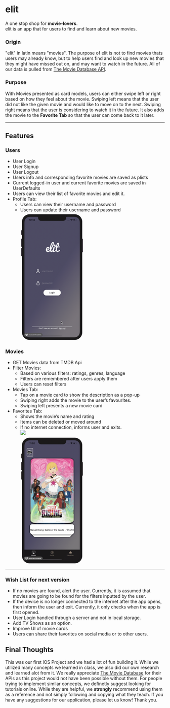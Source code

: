 # elit
A one stop shop for **movie-lovers**. <br>
elit is an app that for users to find and learn about new movies.

### Origin
"elit" in latin means "movies". The purpose of elit is not to find movies thats users may already know, 
but to help users find and look up new movies that they might have missed out on, and may want to watch in the future. 
All of our data is pulled from [The Movie Database API](https://developers.themoviedb.org/3/getting-started/introduction).

### Purpose
With Movies presented as card models, users can either swipe left or right based on how they feel about the movie. 
Swiping left means that the user did not like the given movie and would like to move on to the next. 
Swiping right means that the user is considering to watch it in the future. It also adds the movie to the **Favorite Tab** so that the user can come back to it later.

--- 

## Features
### Users
- User Login <br>
- User Signup
- User Logout
- Users info and corresponding favorite movies are saved as plists
- Current logged-in user and current favorite movies are saved in UserDefaults 
- Users can view their list of favorite movies and edit it.
- Profile Tab:
  - Users can view their username and password
  - Users can update their username and password <br>
<img src ="https://github.com/art4829/elit/blob/master/App%20Walkthrough/Login.gif" width="200"/> <br>
### Movies
- GET Movies data from TMDB Api
- Filter Movies:
  - Based on various filters: ratings, genres, language
  - Filters are remembered after users apply them
  - Users can reset filters
- Movies Tab:
  - Tap on a movie card to show the description as a pop-up
  - Swiping right adds the movie to the user’s favourites.
  - Swiping left presents a new movie card
- Favorites Tab:
  - Shows the movie’s name and rating
  - Items can be deleted or moved around
  - If no internet connection, informs user and exits.<br>
<img src ="https://github.com/art4829/elit/blob/master/App%20Walkthrough/Swipe.gif" width="200"/> <br>
<img src ="https://github.com/art4829/elit/blob/master/App%20Walkthrough/Filter.gif" width="200"/> <br>
---
### Wish List for next version
- If no movies are found, alert the user. Currently, it is assumed that movies are going to be found for the filters inputted by the user.
- If the device is no longer connected to the internet after the app opens, then inform the user and exit. Currently, it only checks when the app is first opened.
- User Login handled through a server and not in local storage.
- Add TV Shows as an option.
- Improve UI of movie cards
- Users can share their favorites on social media or to other users.

## Final Thoughts
This was our first IOS Project and we had a lot of fun building it. While we utilized many concepts we learned in class, we also did our own research and learned alot from it. We really appreciate [The Movie Database](https://www.themoviedb.org/) for their APIs as this project would not have been possible without them. For people trying to implement similar concepts, we definetly suggest looking for tutorials online. While they are helpful, we **strongly** recommend using them as a reference and not simply following and copying what they teach. If you have any suggestions for our application, please let us know! Thank you.


